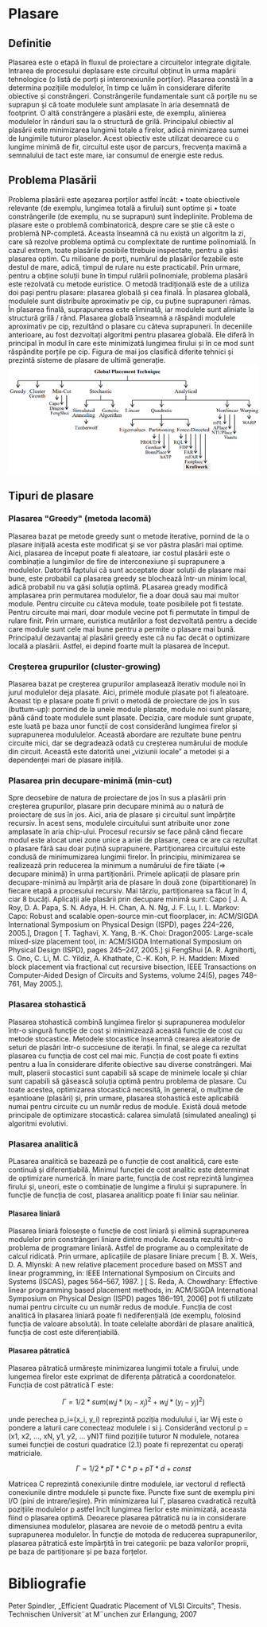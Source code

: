 # Plasare

## Definitie
Plasarea este o etapă în fluxul de proiectare a circuitelor integrate digitale. Intrarea de procesului deplasare este circuitul obținut în urma mapării tehnologice (o listă de porți și interonexiunile porților). Plasarea constă în a determina pozițiile modulelor, în timp ce luăm în considerare diferite obiective și constrângeri. Constrângerile fundamentale sunt că porțile nu se suprapun și că toate modulele sunt amplasate în aria desemnată de footprint. O altă constrângere a plasării este, de exemplu, alinierea modulelor în rânduri sau la o structură de grilă. Principalul obiectiv al plasării este minimizarea lungimii totale a firelor, adică minimizarea sumei de lungimile tuturor plaselor. Acest obiectiv este utilizat deoarece cu o lungime minimă de fir, circuitul este ușor de parcurs, frecvența maximă a semnalului de tact este mare, iar consumul de energie este redus. 

## Problema Plasării
Problema plasării este așezarea porților astfel încât:
    •  toate obiectivele relevante (de exemplu, lungimea totală a firului) sunt optime și
    •  toate constrângerile (de exemplu, nu se suprapun) sunt îndeplinite.
    Problema de plasare este o problemă combinatorică, despre care se știe că este o problemă NP-completă. Aceasta înseamnă că nu există un algoritm la zi, care să rezolve problema optimă cu complexitate de runtime polinomială. În cazul extrem, toate plasările posibile ttrebuie inspectate, pentru a găsi plasarea optim. Cu milioane de porți, numărul de plasărilor fezabile este destul de mare, adică, timpul de rulare nu este practicabil.
Prin urmare, pentru a obține soluții bune în timpul rulării polinomiale, problema plasării este rezolvată cu metode euristice. O metodă tradițională este de a utiliza doi pași pentru plasare: plasarea globală și cea finală. În plasarea globală, modulele sunt distribuite aproximativ pe cip, cu puține suprapuneri rămas. În plasarea finală, suprapunerea este eliminată, iar modulele sunt aliniate la structură grilă / rând. 
       Plasarea globală înseamnă a răspândi modulele aproximativ pe cip, rezultând o plasare cu câteva suprapuneri. În deceniile anterioare, au fost dezvoltați algoritmi pentru plasarea globală. Ele diferă în principal în modul în care este minimizată lungimea firului și în ce mod sunt răspândite porțile pe cip. Figura de mai jos clasifică diferite tehnici și prezintă sisteme de plasare de ultimă generație. 
<img src="Tehnici_de_plasare.png" alt="Tehnici_de_plasare "/>
       
## Tipuri de plasare

### Plasarea "Greedy" (metoda lacomă)

Plasarea bazat pe metode greedy sunt o metode iterative, pornind de la o plasare inițială acesta este modificat și se vor păstra plasări mai optime. Aici, plasarea de început poate fi aleatoare, iar costul plasării este o combinație a lungimilor de fire de interconexiune și suprapunere a modulelor. Datorită faptului că sunt acceptate doar soluții de plasare mai bune, este probabil ca plasarea greedy se blochează într-un minim local, adică probabil nu va găsi soluția optimă. PLasarea gready modifică amplasarea prin permutarea modulelor, fie a doar două sau mai multor module. Pentru circuite cu câteva module, toate posibilele pot fi testate. Pentru circuite mai mari, doar module vecine pot fi permutate în timpul de rulare finit. Prin urmare, euristica mutărilor a fost dezvoltată pentru a decide care module sunt cele mai bune pentru a permite o plasare mai bună. Principalul dezavantaj al plasării greedy este că nu fac decât o optimizare locală a plasării. Astfel, ei depind foarte mult la plasarea de început.

### Creșterea grupurilor (cluster-growing)

Plasarea bazat pe creșterea grupurilor amplasează iterativ module noi în jurul modulelor deja plasate. Aici, primele module plasate pot fi aleatoare. Aceast tip e plasare poate fi privit o metodă de proiectare de jos în sus (buttum-up): pornind de la unele module plasate, module noi sunt plasare, până când toate modulele sunt plasate. Decizia, care module sunt grupate, este luată pe baza unor funcții de cost considerând lungimea firelor și suprapunerea modululelor. Această abordare are rezultate bune pentru circuite mici, dar se degradează odată cu creșterea numărului de module din circuit. Această este datorită unei „viziunii locale” a metodei și a dependenței mari de plasare inițilă.

### Plasarea prin decupare-minimă (min-cut)

Spre deosebire de natura de proiectare de jos în sus a plasării prin creșterea grupurilor, plasare prin decupare minimă au o natură de proiectare de sus în jos. Aici, aria de plasare și circuitul sunt împărțite recursiv. În acest sens, modulele circuitului sunt atribuite unor zone amplasate în aria chip-ului. Procesul recursiv se face până când fiecare modul este alocat unei zone unice a ariei de plasare, ceea ce are ca rezultat o plasare fără sau doar puțină suprapunere. Partiționarea circuitului este condusă de minimumizarea lungimii firelor. În principiu, minimizarea se realizează prin reducerea la minimum a numărului de fire tăiate (⇒ decupare minimă) în urma partiționării. Primele aplicații de plasare prin decupare-minimă au împărțit aria de plasare în două zone (bipartitionare) în fiecare etapă a procesului recursiv. Mai tărziu, partiționarea sa făcut în 4, ciar 8 bucăți. Aplicații ale plasării prin decupare minimă sunt: Capo [ J. A. Roy, D. A. Papa, S. N. Adya, H. H. Chan, A. N. Ng, J. F. Lu, I. L. Markov:
Capo: Robust and scalable open-source min-cut floorplacer, in: ACM/SIGDA International Symposium on Physical Design (ISPD), pages 224–226, 2005.], Dragon [ T. Taghavi, X. Yang, B.-K. Choi: Dragon2005: Large-scale mixed-size placement tool, in: ACM/SIGDA International Symposium on Physical Design (ISPD), pages 245–247, 2005.] și FengShui [A. R. Agnihorti, S. Ono, C. Li, M. C. Yildiz, A. Khathate, C.-K. Koh, P. H. Madden: Mixed block placement via fractional cut recursive bisection, IEEE Transactions on Computer-Aided Design of Circuits and Systems, volume 24(5), pages 748–761, May 2005.].

### Plasarea stohastică

Plasarea stohastică combină lungimea firelor și suprapunerea modulelor într-o singură funcție de cost și minimizează această funcție de cost cu metode stocastice. Metodele stocastice înseamnă crearea aleatorie de seturi de plasări într-o succesiune de iterații. În final, se alege ca rezultat plasarea cu funcția de cost cel mai mic. Funcția de cost poate fi extins pentru a lua în considerare diferite obiective sau diverse constrângeri. Mai mult, plaserii stocastici sunt capabili să scape de minimele locale și chiar sunt capabili să găsească soluția optimă pentru problema de plasare. Cu toate acestea, optimizarea stocastică necesită, în general, o mulțime de eșantioane (plasări) și, prin urmare, plasarea stohastică este aplicabilă numai pentru circuite cu un număr redus de module. Există două metode principale de optimizare stocastică: calarea simulată (simulated anealing) și algoritmi evolutivi.

### Plasarea analitică

PLasarea analitică se bazează pe o funcție de cost analitică, care este continuă și diferențiabilă. Minimul funcției de cost analitic este determinat de optimizare numerică. În mare parte, funcția de cost reprezintă lungimea firului și, uneori, este o combinație de lungime a firului și suprapunere. În funcție de funcția de cost, plasarea analiticp poate fi liniar sau neliniar.

#### Plasarea liniară

Plasarea liniară folosește o funcție de cost liniară și elimină suprapunerea modulelor prin constrângeri liniare dintre module. Aceasta rezultă într-o problema de programare liniară. Astfel de programe au o complexitate de calcul ridicată. Prin urmare, aplicațiile de plasare liniare precum [ B. X. Weis, D. A. Mlynski: A new relative placement procedure based on MSST and linear programming, in: IEEE International Symposium on Circuits and Systems (ISCAS), pages 564–567, 1987. ] [ S. Reda, A. Chowdhary: Effective linear programming based placement methods, in: ACM/SIGDA International Symposium on Physical Design (ISPD) pages 186–191, 2006] pot fi utilizate numai pentru circuite cu un număr redus de module. Funcția de cost analitică în plasarea liniară poate fi nediferențială (de exemplu, folosind funcția de valoare absolută). În toate celelalte abordări de plasare analitică, funcția de cost este diferențiabilă.

#### Plasarea pătratică

Plasarea pătratică urmărește minimizarea lungimii totale a firului, unde lungemea firelor este exprimat de diferența pătratică a coordonatelor. Funcția de cost pătratică Γ este:
```math
Γ = 1/2*sum(w_ij * (x_i-x_j)^2 + w_ij * (y_i-y_j)^2)
```
unde perechea p_i=(x_i, y_i) reprezintă poziția modulului i, iar Wij este o pondere a laturii care conecteaz modulele i si j. 
Considerând vectorul  p = (x1, x2, ..., xN, y1, y2, ... yN)T fiind pozițiile tuturor N modulele, notarea sumei funcției de costuri quadratice (2.1) poate fi reprezentat cu operați matriciale.
```math
Γ = 1/2*pT*C*p + pT*d + const
```
Matricea C reprezintă conexiunile dintre modulele, iar vectorul d reflectă conexiunile dintre modulele și puncte fixe. Puncte fixe sunt de exemplu pini I/O (pini de intrare/ieșire). Prin minimizarea lui Γ, plasarea cvadratică rezultă pozițiile modulelor p astfel încît lungimea fierlor este minimizată, aceasta fiind o plasarea optimă. Deoarece plasarea pătratică nu ia in considerare dimensiunea modulelor, plasarea are nevoie de o metodă pentru a evita suprapunerea modulelor. În funcție de motoda de reducerea suprapunerilor, plasarea pătratică este împărțită în trei categorii: pe baza valorilor proprii, pe baza de partiționare și pe baza forțelor.

# Bibliografie
Peter Spindler, „Efficient Quadratic Placement of VLSI Circuits”, Thesis. Technischen Universit¨at M¨unchen zur Erlangung, 2007

